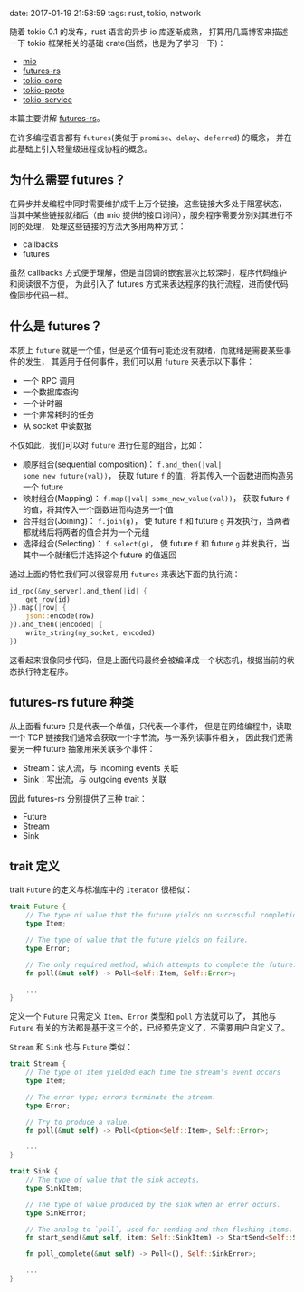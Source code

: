 date: 2017-01-19 21:58:59
tags: rust, tokio, network


随着 tokio 0.1 的发布，rust 语言的异步 io 库逐渐成熟，
打算用几篇博客来描述一下 tokio 框架相关的基础 crate(当然，也是为了学习一下)：

* [mio][]
* [futures-rs][]
* [tokio-core][]
* [tokio-proto][]
* [tokio-service][]

[mio]: https://github.com/carllerche/mio
[futures-rs]: https://github.com/alexcrichton/futures-rs
[tokio-core]: https://github.com/tokio-rs/tokio-core
[tokio-proto]: https://github.com/tokio-rs/tokio-proto
[tokio-service]: https://github.com/tokio-rs/tokio-service

本篇主要讲解 [futures-rs][]。

在许多编程语言都有 `futures`(类似于 `promise`、`delay`、`deferred`) 的概念，
并在此基础上引入轻量级进程或协程的概念。


## 为什么需要 futures？

在异步并发编程中同时需要维护成千上万个链接，这些链接大多处于阻塞状态，
当其中某些链接就绪后（由 mio 提供的接口询问），服务程序需要分别对其进行不同的处理，
处理这些链接的方法大多用两种方式：

* callbacks
* futures

虽然 callbacks 方式便于理解，但是当回调的嵌套层次比较深时，程序代码维护和阅读很不方便，
为此引入了 futures 方式来表达程序的执行流程，进而使代码像同步代码一样。


## 什么是 futures？

本质上 `future` 就是一个值，但是这个值有可能还没有就绪，而就绪是需要某些事件的发生，
其适用于任何事件，我们可以用 `future` 来表示以下事件：

* 一个 RPC 调用
* 一个数据库查询
* 一个计时器
* 一个非常耗时的任务
* 从 socket 中读数据

不仅如此，我们可以对 `future` 进行任意的组合，比如：

* 顺序组合(sequential composition)：
  `f.and_then(|val| some_new_future(val))`，
  获取 future `f` 的值，将其传入一个函数进而构造另一个 future
* 映射组合(Mapping)：
  `f.map(|val| some_new_value(val))`，
  获取 future `f` 的值，将其传入一个函数进而构造另一个值
* 合并组合(Joining)：
  `f.join(g)`，
  使 future `f` 和 future `g` 并发执行，当两者都就绪后将两者的值合并为一个元组
* 选择组合(Selecting)：
  `f.select(g)`，
  使 future `f` 和 future `g` 并发执行，当其中一个就绪后并选择这个 future 的值返回

通过上面的特性我们可以很容易用 `futures` 来表达下面的执行流：

```rust
id_rpc(&my_server).and_then(|id| {
    get_row(id)
}).map(|row| {
    json::encode(row)
}).and_then(|encoded| {
    write_string(my_socket, encoded)
})
```

这看起来很像同步代码，但是上面代码最终会被编译成一个状态机，根据当前的状态执行特定程序。


## futures-rs future 种类

从上面看 future 只是代表一个单值，只代表一个事件，
但是在网络编程中，读取一个 TCP 链接我们通常会获取一个字节流，与一系列读事件相关，
因此我们还需要另一种 future 抽象用来关联多个事件：

* Stream：读入流，与 incoming events 关联
* Sink：写出流，与 outgoing events 关联

因此 futures-rs 分别提供了三种 trait：

* Future
* Stream
* Sink


## trait 定义

trait `Future` 的定义与标准库中的 `Iterator` 很相似：

```rust
trait Future {
    // The type of value that the future yields on successful completion.
    type Item;

    // The type of value that the future yields on failure.
    type Error;

    // The only required method, which attempts to complete the future.
    fn poll(&mut self) -> Poll<Self::Item, Self::Error>;

	...
}

```

定义一个 `Future` 只需定义 `Item`、`Error` 类型和 `poll` 方法就可以了，
其他与 `Future` 有关的方法都是基于这三个的，已经预先定义了，不需要用户自定义了。

`Stream` 和 `Sink` 也与 `Future` 类似：

```rust
trait Stream {
    // The type of item yielded each time the stream's event occurs
    type Item;

    // The error type; errors terminate the stream.
    type Error;

    // Try to produce a value.
    fn poll(&mut self) -> Poll<Option<Self::Item>, Self::Error>;

    ...
}

trait Sink {
    // The type of value that the sink accepts.
    type SinkItem;

    // The type of value produced by the sink when an error occurs.
    type SinkError;

    // The analog to `poll`, used for sending and then flushing items.
    fn start_send(&mut self, item: Self::SinkItem) -> StartSend<Self::SinkItem, Self::SinkError>;

    fn poll_complete(&mut self) -> Poll<(), Self::SinkError>;

    ...
}
```
